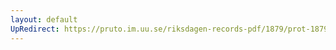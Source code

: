 ```yaml
---
layout: default
UpRedirect: https://pruto.im.uu.se/riksdagen-records-pdf/1879/prot-1879--ak--059/prot-1879--ak--059_032.pdf
---
```

